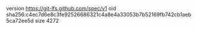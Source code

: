 version https://git-lfs.github.com/spec/v1
oid sha256:c4ec7d6e8c3fe92526686321c4a8e4a33053b7b52169fb742cb1aeb5ca72ee5d
size 4272
